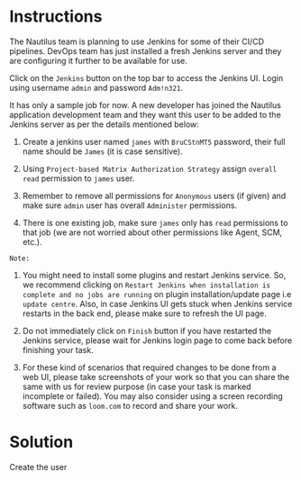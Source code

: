 # Instructions

The Nautilus team is planning to use Jenkins for some of their CI/CD pipelines. DevOps team has just installed a fresh Jenkins server and they are configuring it further to be available for use.

Click on the `Jenkins` button on the top bar to access the Jenkins UI. Login using username `admin` and password `Adm!n321`.

It has only a sample job for now. A new developer has joined the Nautilus application development team and they want this user to be added to the Jenkins server as per the details mentioned below:

1. Create a jenkins user named `james` with `BruCStnMT5` password, their full name should be `James` (it is case sensitive).

2. Using `Project-based Matrix Authorization Strategy` assign `overall read` permission to `james` user.

3. Remember to remove all permissions for `Anonymous` users (if given) and make sure `admin` user has overall `Administer` permissions.

4. There is one existing job, make sure `james` only has `read` permissions to that job (we are not worried about other permissions like Agent, SCM, etc.).

`Note:`

1. You might need to install some plugins and restart Jenkins service. So, we recommend clicking on `Restart Jenkins when installation is complete and no jobs are running` on plugin installation/update page i.e `update centre`. Also, in case Jenkins UI gets stuck when Jenkins service restarts in the back end, please make sure to refresh the UI page.

2. Do not immediately click on `Finish` button if you have restarted the Jenkins service, please wait for Jenkins login page to come back before finishing your task.

3. For these kind of scenarios that required changes to be done from a web UI, please take screenshots of your work so that you can share the same with us for review purpose (in case your task is marked incomplete or failed). You may also consider using a screen recording software such as `loom.com` to record and share your work.

# Solution

Create the user
